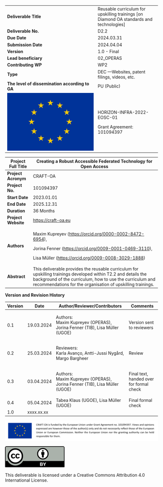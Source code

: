 |   |   | 
| - | - | 
| **Deliverable Title**                   | Reusable curriculum for upskilling trainings \[on Diamond OA standards and technologies]          
| **Deliverable No.**                     | D2.2 
| **Due Date**                            | 2024.03.31
| **Submission Date**                     | 2024.04.04
| **Version**                              | 1.0 - Final  
| **Lead beneficiary**                    | 02\_OPERAS                                       
| **Contributing WP**                     | WP2                                             
| **Type**                                | DEC —Websites, patent filings, videos, etc.     
| **The level of dissemination according to GA**| PU (Public)
| <img src=".gitbook/assets/0.jpeg" alt="" data-size="original"> | <p>HORIZON-INFRA-2022-EOSC-01</p><p>Grant Agreement: 101094397</p>

| **Project Full Title** | Creating a Robust Accessible Federated Technology for Open Access                                                                                                                                                                          |
| ---------------------- | ------------------------------------------------------------------------------------------------------------------------------------------------------------------------------------------------------------------------------------------ |
| **Project Acronym**    | CRAFT-OA                                                                                                                                                                                                                                   |
| **Project No.**        | 101094397                                                                                                                                                                                                                                  |
| **Start Date**         | 2023.01.01                                                                                                                                                                                                                                 |
| **End Date**           | 2025.12.31                                                                                                                                                                                                                                 |
| **Duration**           | 36 Months                                                                                                                                                                                                                                  |
| **Project Website**    | https://craft-oa.eu                                                                                                                                                                                                                        |
| **Authors**            | <p>Maxim Kupreyev (https://orcid.org/0000-0002-8472-6954),</p><p>Jorina Fenner (https://orcid.org/0009-0001-0469-3110),</p><p>Lisa Müller (https://orcid.org/0009-0008-3029-1888)</p>                                                      |
| **Abstract**           | This deliverable provides the reusable curriculum for upskilling trainings developed within T2.2 and details the background of the curriculum, how to use the curriculum and recommendations for the organisation of upskilling trainings. |

**Version and Revision History**

| Version | Date       | Author/Reviewer/Contributors                                                        | Comments                                 |
| ------- | ---------- | ----------------------------------------------------------------------------------- | ---------------------------------------- |
| 0.1     | 19.03.2024 | <p>Authors:<br>Maxim Kupreyev (OPERAS), Jorina Fenner (TIB), Lisa Müller (UGOE)</p> | Version sent to reviewers                |
| 0.2     | 25.03.2024 | <p>Reviewers:<br>Karla Avanço, Antti-Jussi Nygård, Margo Bargheer</p>               | Review                                   |
| 0.3     | 03.04.2024 | <p>Authors:<br>Maxim Kupreyev (OPERAS), Jorina Fenner (TIB), Lisa Müller (UGOE)</p> | Final text, handed over for formal check |
| 0.4     | 05.04.2024 | Tabea Klaus (UGOE), Lisa Müller (UGOE)                                              | Final formal check                       |
| 1.0     | xxxx.xx.xx |                                                                                     |                                          |

![](.gitbook/assets/1.png)

![](.gitbook/assets/2.png)

This deliverable is licensed under a Creative Commons Attribution 4.0 International License.
